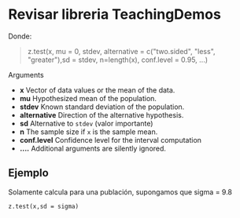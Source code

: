 # Revisar libreria TeachingDemos
Donde:

 > z.test(x, mu = 0, stdev, alternative = c("two.sided", "less", "greater"),sd = stdev, n=length(x), conf.level = 0.95, ...)
 
 Arguments
 - **x** Vector of data values or the mean of the data.
 - **mu** Hypothesized mean of the population.
 - **stdev** Known standard deviation of the population.
 - **alternative** Direction of the alternative hypothesis.
 - **sd** Alternative to `stdev` (valor importante)
 - **n** The sample size if `x` is the sample mean.
 - **conf.level** Confidence level for the interval computation
 - **....** Additional arguments are silently ignored.
 
 
 ## Ejemplo
 
 Solamente calcula para una publación, supongamos que sigma = 9.8
 
 `z.test(x,sd = sigma)`
